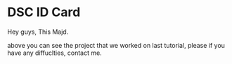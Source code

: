 # DSC ID Card

Hey guys, This Majd.

above you can see the project that we worked on last tutorial, please if you have any diffuclties, contact me.

